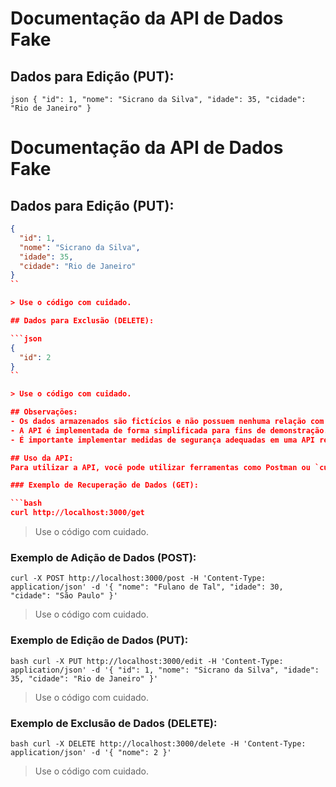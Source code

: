# Documentação da API de Dados Fake

## Dados para Edição (PUT):

``json
{
  "id": 1,
  "nome": "Sicrano da Silva",
  "idade": 35,
  "cidade": "Rio de Janeiro"
}``
# Documentação da API de Dados Fake

## Dados para Edição (PUT):

```json
{
  "id": 1,
  "nome": "Sicrano da Silva",
  "idade": 35,
  "cidade": "Rio de Janeiro"
}
``

> Use o código com cuidado.

## Dados para Exclusão (DELETE):

```json
{
  "id": 2
}
``

> Use o código com cuidado.

## Observações:
- Os dados armazenados são fictícios e não possuem nenhuma relação com a realidade.
- A API é implementada de forma simplificada para fins de demonstração.
- É importante implementar medidas de segurança adequadas em uma API real.

## Uso da API:
Para utilizar a API, você pode utilizar ferramentas como Postman ou `curl`.

### Exemplo de Recuperação de Dados (GET):

```bash
curl http://localhost:3000/get
```

> Use o código com cuidado.

### Exemplo de Adição de Dados (POST):

``
curl -X POST http://localhost:3000/post -H 'Content-Type: application/json' -d '{ "nome": "Fulano de Tal", "idade": 30, "cidade": "São Paulo" }'
``

> Use o código com cuidado.

### Exemplo de Edição de Dados (PUT):

``bash
curl -X PUT http://localhost:3000/edit -H 'Content-Type: application/json' -d '{ "id": 1, "nome": "Sicrano da Silva", "idade": 35, "cidade": "Rio de Janeiro" }'
``

> Use o código com cuidado.

### Exemplo de Exclusão de Dados (DELETE):

``bash
curl -X DELETE http://localhost:3000/delete -H 'Content-Type: application/json' -d '{ "nome": 2 }'
``

> Use o código com cuidado.
